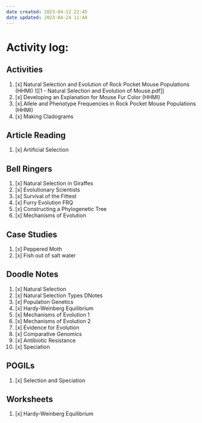 ```yaml
---
date created: 2023-04-12 22:45
date updated: 2023-04-24 11:44
---
```


# Activity log:

## Activities

1. [x] Natural Selection and Evolution of Rock Pocket Mouse Populations (HHMI)
       ![[1 - Natural Selection and Evolution of Mouse.pdf]]
2. [x] Developing an Explanation for Mouse Fur Color (HHMI)
3. [x] Allele and Phenotype Frequencies in Rock Pocket Mouse Populations (HHMI)
4. [x] Making Cladograms

## Article Reading

1. [x] Artificial Selection

## Bell Ringers

1. [x] Natural Selection in Giraffes
2. [x] Evolutionary Scientists
3. [x] Survival of the Fittest
4. [x] Furry Evolution FRQ
5. [x] Constructing a Phylogenetic Tree
6. [x] Mechanisms of Evolution

## Case Studies

1. [x] Peppered Moth
2. [x] Fish out of salt water

## Doodle Notes

1. [x] Natural Selection
2. [x] Natural Selection Types DNotes
3. [x] Population Genetics
4. [x] Hardy-Weinberg Equilibrium
5. [x] Mechanisms of Evolution 1
6. [x] Mechanisms of Evolution 2
7. [x] Evidence for Evolution
8. [x] Comparative Genomics
9. [x] Antibiotic Resistance
10. [x] Speciation

## POGILs

1. [x] Selection and Speciation

## Worksheets

1. [x] Hardy-Weinberg Equilibrium
